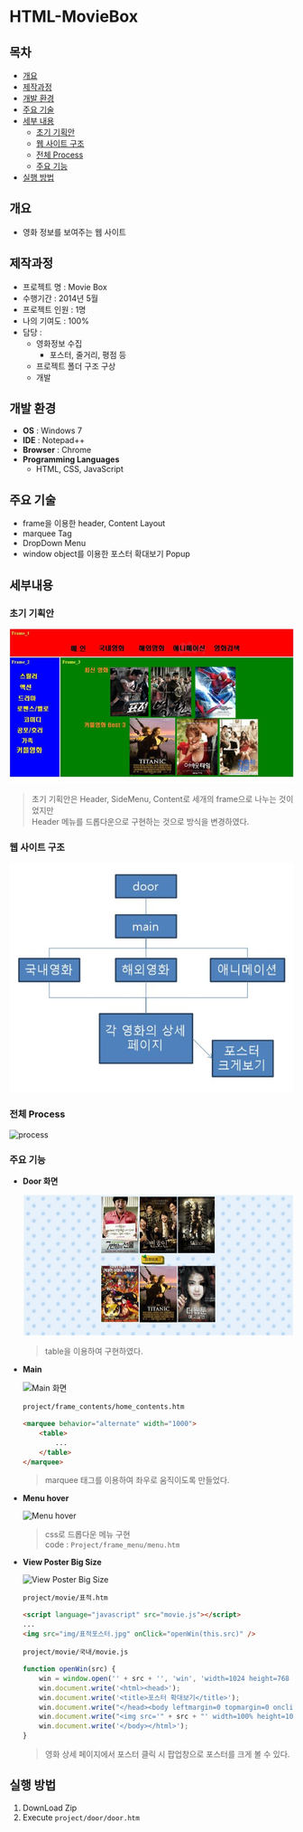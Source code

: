 # HTML-MovieBox

## 목차

-   [개요](#개요)
-   [제작과정](#제작과정)
-   [개발 환경](#개발-환경)
-   [주요 기술](#주요-기술)
-   [세부 내용](#세부-내용)
    -   [초기 기획안](#초기-기획안)
    -   [웹 사이트 구조](#웹-사이트-구조)
    -   [전체 Process](#전체-Process)
    -   [주요 기능](#주요-기능)
-   [실행 방법](#실행-방법)

## 개요

-   영화 정보를 보여주는 웹 사이트

## 제작과정

-   프로젝트 명 : Movie Box
-   수행기간 : 2014년 5월
-   프로젝트 인원 : 1명
-   나의 기여도 : 100%
-   담당 :
    -   영화정보 수집
        -   포스터, 줄거리, 평점 등
    -   프로젝트 폴더 구조 구상
    -   개발

## 개발 환경

-   **OS** : Windows 7
-   **IDE** : Notepad++
-   **Browser** : Chrome
-   **Programming Languages**
    - HTML, CSS, JavaScript

## 주요 기술

-   frame을 이용한 header, Content Layout
-   marquee Tag
-   DropDown Menu
-   window object를 이용한 포스터 확대보기 Popup

## 세부내용

### 초기 기획안

![초기 기획안](./etc/first.jpg)

> 초기 기획안은 Header, SideMenu, Content로 세개의 frame으로 나누는 것이었지만  
> Header 메뉴를 드롭다운으로 구현하는 것으로 방식을 변경하였다.

### 웹 사이트 구조

![Website Architecture](./etc/website-architecture.JPG)

### 전체 Process

![process](./etc/process.gif)

### 주요 기능

-   **Door 화면**

    ![Door 화면](./etc/Door.jpg)

    > table을 이용하여 구현하였다.

-   **Main**

    ![Main 화면](./etc/main-moving.gif)

    `project/frame_contents/home_contents.htm`

    ```html
    <marquee behavior="alternate" width="1000">
        <table>
            ...
        </table>
    </marquee>
    ```

    > marquee 태그를 이용하여 좌우로 움직이도록 만들었다.

-   **Menu hover**

    ![Menu hover](./etc/menu-mouse-over2.gif)

    > css로 드롭다운 메뉴 구현  
    > code : `Project/frame_menu/menu.htm`

-   **View Poster Big Size**

    ![View Poster Big Size](./etc/poster-click.gif)

    `project/movie/표적.htm`

    ```html
    <script language="javascript" src="movie.js"></script>
    ... 
    <img src="img/표적포스터.jpg" onClick="openWin(this.src)" />
    ```

    `project/movie/국내/movie.js`

    ```javascript
    function openWin(src) {
        win = window.open('' + src + '', 'win', 'width=1024 height=768 directories=no');
        win.document.write('<html><head>');
        win.document.write('<title>포스터 확대보기</title>');
        win.document.write("</head><body leftmargin=0 topmargin=0 onclick='self.close()'>");
        win.document.write("<img src='" + src + "' width=100% height=100%>");
        win.document.write('</body></html>');
    }
    ```

    > 영화 상세 페이지에서 포스터 클릭 시 팝업창으로 포스터를 크게 볼 수 있다.

## 실행 방법

1.   DownLoad Zip
2.   Execute `project/door/door.htm`